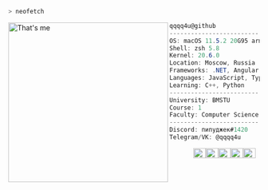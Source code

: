 ```zsh
> neofetch
```

<img align="left" src="https://i.pinimg.com/originals/6c/38/82/6c3882e073c1561915bbe3c92f712e5e.png" alt="That's me" width="320" /> 

```csharp
qqqq4u@github
-------------------------
OS: macOS 11.5.2 20G95 arm64
Shell: zsh 5.8
Kernel: 20.6.0
Location: Moscow, Russia
Frameworks: .NET, Angular
Languages: JavaScript, TypeScript, HTML, CSS, C#
Learning: C++, Python
-------------------------
University: BMSTU
Course: 1
Faculty: Computer Science and Сontrol Systems
-------------------------
Discord: пипуджек#1420
Telegram/VK: @qqqq4u
```
<p align="center">
  &nbsp; &nbsp; &nbsp; &nbsp; &nbsp;
  <img alt="#474342" src="https://via.placeholder.com/15/474342/000000?text=+" width="25" height="20" /><img alt="#fbedf6" src="https://via.placeholder.com/15/fbedf6/000000?text=+" width="25" height="20" /><img alt="#c9594d" src="https://via.placeholder.com/15/c9594d/000000?text=+" width="25" height="20" /><img alt="#f8b9b2" src="https://via.placeholder.com/15/f8b9b2/000000?text=+" width="25" height="20" /><img alt="#ae9c9d" src="https://via.placeholder.com/15/ae9c9d/000000?text=+" width="25" height="20" />
</p>
